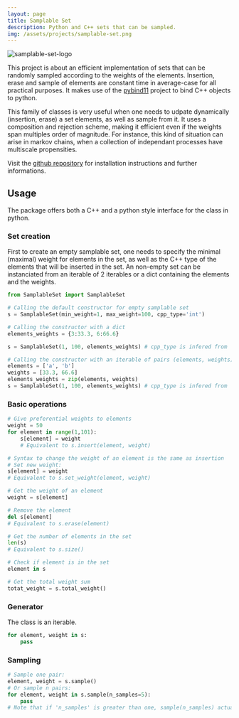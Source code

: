 ```yaml
---
layout: page
title: Samplable Set
description: Python and C++ sets that can be sampled.
img: /assets/projects/samplable-set.png
---
```


<img src="{{ site.baseurl }}/assets/projects/samplable-set.png" alt="samplable-set-logo" class="logo"/>

This project is about an efficient implementation of sets that can be randomly sampled according to the weights of the elements. Insertion, erase and sample of elements are constant time in average-case for all practical purposes. It makes use of the [pybind11](https://github.com/pybind/pybind11) project to bind C++ objects to python.

This family of classes is very useful when one needs to udpate dynamically (insertion, erase) a set elements, as well as sample from it. It uses a composition and rejection scheme, making it efficient even if the weights span multiples order of magnitude. For instance, this kind of situation can arise in markov chains, when a collection of independant processes have multiscale propensities.

Visit the [github repository](https://github.com/gstonge/SamplableSet) for installation instructions and further
informations.

## Usage

The package offers both a C++ and a python style interface for the class in python.

### Set creation

First to create an empty samplable set, one needs to specify the minimal (maximal) weight for elements in the set, as well as the C++ type of the elements that will be inserted in the set. An non-empty set can be instanciated from an iterable of 2 iterables or a dict containing the elements and the weights.

```python
from SamplableSet import SamplableSet

# Calling the default constructor for empty samplable set
s = SamplableSet(min_weight=1, max_weight=100, cpp_type='int')

# Calling the constructor with a dict
elements_weights = {3:33.3, 6:66.6}

s = SamplableSet(1, 100, elements_weights) # cpp_type is infered from 'elements_weights'

# Calling the constructor with an iterable of pairs (elements, weights)
elements = ['a', 'b']
weights = [33.3, 66.6]
elements_weights = zip(elements, weights)
s = SamplableSet(1, 100, elements_weights) # cpp_type is infered from 'elements_weights'
```

### Basic operations

```python
# Give preferential weights to elements
weight = 50
for element in range(1,101):
    s[element] = weight
    # Equivalent to s.insert(element, weight)

# Syntax to change the weight of an element is the same as insertion
# Set new weight:
s[element] = weight
# Equivalent to s.set_weight(element, weight)

# Get the weight of an element
weight = s[element]

# Remove the element
del s[element]
# Equivalent to s.erase(element)

# Get the number of elements in the set
len(s)
# Equivalent to s.size()

# Check if element is in the set
element in s

# Get the total weight sum
totat_weight = s.total_weight()
```

### Generator

The class is an iterable.

```python
for element, weight in s:
    pass
```

### Sampling

```python
# Sample one pair:
element, weight = s.sample()
# Or sample n pairs:
for element, weight in s.sample(n_samples=5):
    pass
# Note that if 'n_samples' is greater than one, sample(n_samples) actually returns a generator.
```

